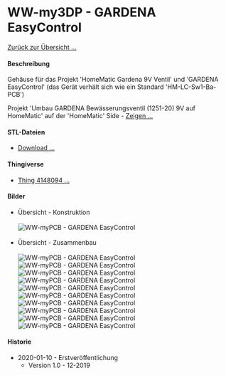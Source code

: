 # WW-my3DP - GARDENA EasyControl

[Zurück zur Übersicht ...](../README.md)

#### Beschreibung

Gehäuse für das Projekt 'HomeMatic Gardena 9V Ventil' und 'GARDENA EasyControl' (das Gerät verhält sich wie ein Standard 'HM-LC-Sw1-Ba-PCB')

Projekt 'Umbau GARDENA Bewässerungsventil (1251-20) 9V auf HomeMatic' auf der 'HomeMatic' Side - [Zeigen ...](https://homematic-forum.de/forum/viewtopic.php?f=76&t=49719)

#### STL-Dateien
- [Download ...](./bin/3DP_STL_Gardena_EasyControl_20200204.zip)

#### Thingiverse
- [Thing 4148094 ...](https://www.thingiverse.com/thing:4148094)

#### Bilder
- Übersicht - Konstruktion
<br><br>
![WW-myPCB - GARDENA EasyControl](./img/Gardena_EasyControl_All.jpg "GARDENA EasyControl")
<br><br>
- Übersicht - Zusammenbau
<br><br>
![WW-myPCB - GARDENA EasyControl](./img/3DP_GARDENA_EasyControl_01.jpg "GARDENA EasyControl")
![WW-myPCB - GARDENA EasyControl](./img/3DP_GARDENA_EasyControl_02.jpg "GARDENA EasyControl")
![WW-myPCB - GARDENA EasyControl](./img/3DP_GARDENA_EasyControl_03.jpg "GARDENA EasyControl")
![WW-myPCB - GARDENA EasyControl](./img/3DP_GARDENA_EasyControl_04.jpg "GARDENA EasyControl")
![WW-myPCB - GARDENA EasyControl](./img/3DP_GARDENA_EasyControl_05.jpg "GARDENA EasyControl")
![WW-myPCB - GARDENA EasyControl](./img/3DP_GARDENA_EasyControl_06.jpg "GARDENA EasyControl")
![WW-myPCB - GARDENA EasyControl](./img/3DP_GARDENA_EasyControl_07.jpg "GARDENA EasyControl")
![WW-myPCB - GARDENA EasyControl](./img/3DP_GARDENA_EasyControl_08.jpg "GARDENA EasyControl")
![WW-myPCB - GARDENA EasyControl](./img/3DP_GARDENA_EasyControl_09.jpg "GARDENA EasyControl")
![WW-myPCB - GARDENA EasyControl](./img/3DP_GARDENA_EasyControl_10.jpg "GARDENA EasyControl")

#### Historie
- 2020-01-10 - Erstveröffentlichung
  - Version 1.0 - 12-2019
